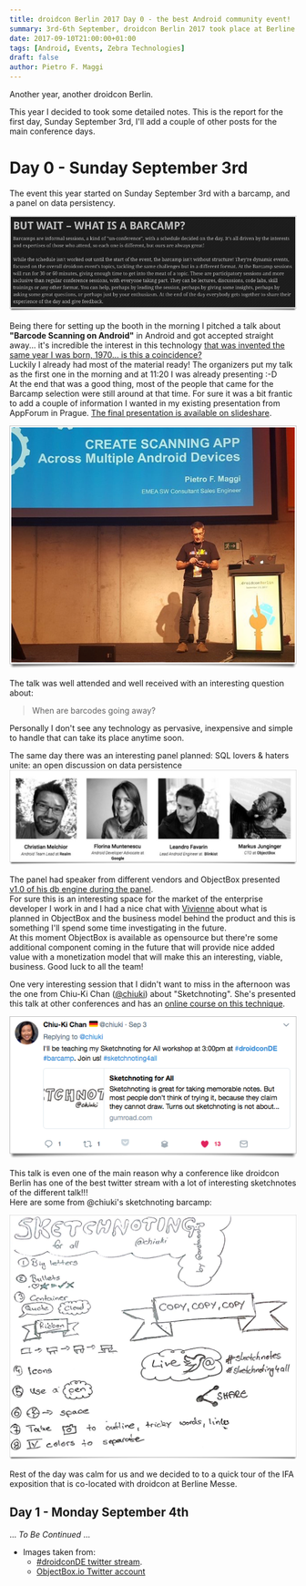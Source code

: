 ```yaml
---
title: droidcon Berlin 2017 Day 0 - the best Android community event!
summary: 3rd-6th September, droidcon Berlin 2017 took place at Berline Messe. This is the center of the droidcon community and having the event colocated with IFA made it one of the largest Android developer event if not the largest.
date: 2017-09-10T21:00:00+01:00
tags: [Android, Events, Zebra Technologies]
draft: false
author: Pietro F. Maggi
---
```


Another year, another droidcon Berlin.  

This year I decided to took some detailed notes. This is the report for the first day, Sunday September 3rd, I'll add a couple of other posts for the main conference days.

# Day 0 - Sunday September 3rd
The event this year started on Sunday September 3rd with a barcamp, and a panel on data persistency.

![What is a barcamp?](/images/20170906_droidconDE/barcamp.png "What is a barcamp?")

Being there for setting up the booth in the morning I pitched a talk about **"Barcode Scanning on Android"** in Android and got accepted straight away... it's incredible the interest in this technology [that was invented the same year I was born, 1970... is this a coincidence?](https://en.wikipedia.org/wiki/Barcode#Universal_Product_Code)  
Luckily I already had most of the material ready! The organizers put my talk as the first one in the morning and at 11:20 I was already presenting :-D  
At the end that was a good thing, most of the people that came for the Barcamp selection were still around at that time. For sure it was a bit frantic to add a couple of information I wanted in my existing presentation from AppForum in Prague. [The final presentation is available on slideshare](https://www.slideshare.net/pietrofmaggi/barcode-scanning-on-android).

![On stage at the barcamp presenting: Barcode scanning on Android](/images/20170906_droidconDE/twitter_barcamp.png "On stage at the barcamp presenting: Barcode scanning on Android")

The talk was well attended and well received with an interesting question about:

  > When are barcodes going away?

Personally I don't see any technology as pervasive, inexpensive and simple to handle that can take its place anytime soon.

The same day there was an interesting panel planned: SQL lovers & haters unite: an open discussion on data persistence
![Barcamp panel: SQL lovers & haters](/images/20170906_droidconDE/barcamp_panel.png "Barcamp panel: SQL lovers & haters")

The panel had speaker from different vendors and ObjectBox presented [v1.0 of his db engine during the panel](http://objectbox.io/objectbox-1-0).  
For sure this is an interesting space for the market of the enterprise developer I work in and I had a nice chat with [Vivienne](https://twitter.com/mobile_n_games) about what is planned in ObjectBox and the business model behind the product and this is something I'll spend some time investigating in the future.  
At this moment ObjectBox is available as opensource but there're some additional component coming in the future that will provide nice added value with a monetization model that will make this an interesting, viable, business. Good luck to all the team!

One very interesting session that I didn't want to miss in the afternoon was the one from Chiu-Ki Chan ([@chiuki](https://twitter.com/chiuki)) about "Sketchnoting".  She's presented this talk at other conferences and has an [online course on this technique](https://gumroad.com/l/sketchnoting4all).  

![Barcamp sketchnoting](/images/20170906_droidconDE/barcamp_sketchnoting.png "Barcamp sketchnoting")

This talk is even one of the main reason why a conference like droidcon Berlin has one of the best twitter stream with a lot of interesting sketchnotes of the different talk!!!  
Here are some from @chiuki's sketchnoting barcamp:

![Barcamp sketchnoting](/images/20170906_droidconDE/barcamp_sketchnoting4all.png "Barcamp sketchnoting")


Rest of the day was calm for us and we decided to to a quick tour of the IFA exposition that is co-located with droidcon at Berline Messe.


## Day 1 - Monday September 4th
... *To Be Continued* ...


* Images taken from:
  * [#droidconDE twitter stream](https://twitter.com/search?f=tweets&vertical=default&q=%23droidconDE&src=tyah).
  * [ObjectBox.io Twitter account](https://twitter.com/ObjectBox_io)